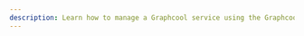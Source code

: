 ```yaml
---
description: Learn how to manage a Graphcool service using the Graphcool CLI. Every command is documented in detail.
---
```

